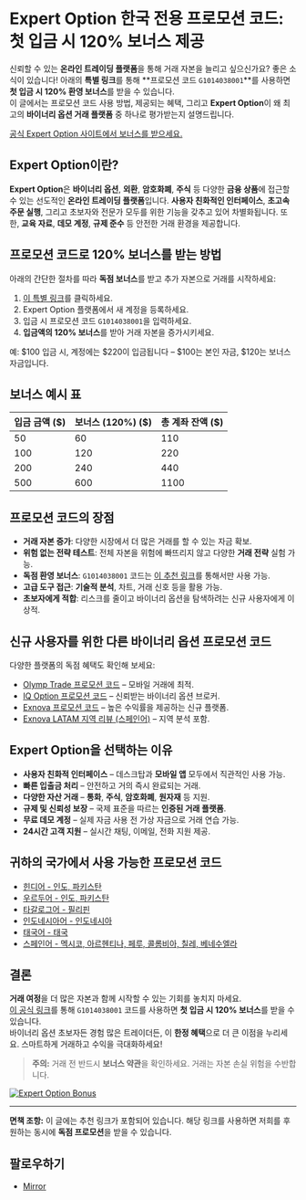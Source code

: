 # Expert Option 한국 전용 프로모션 코드: 첫 입금 시 120% 보너스 제공

신뢰할 수 있는 **온라인 트레이딩 플랫폼**을 통해 거래 자본을 늘리고 싶으신가요? 좋은 소식이 있습니다! 아래의 **특별 링크**를 통해 **프로모션 코드 `G1014038001`**를 사용하면 **첫 입금 시 120% 환영 보너스**를 받을 수 있습니다.  
이 글에서는 프로모션 코드 사용 방법, 제공되는 혜택, 그리고 **Expert Option**이 왜 최고의 **바이너리 옵션 거래 플랫폼** 중 하나로 평가받는지 설명드립니다.

[공식 Expert Option 사이트에서 보너스를 받으세요.](https://tinyurl.com/expopt)

## Expert Option이란?

**Expert Option**은 **바이너리 옵션**, **외환**, **암호화폐**, **주식** 등 다양한 **금융 상품**에 접근할 수 있는 선도적인 **온라인 트레이딩 플랫폼**입니다. **사용자 친화적인 인터페이스**, **초고속 주문 실행**, 그리고 초보자와 전문가 모두를 위한 기능을 갖추고 있어 차별화됩니다. 또한, **교육 자료**, **데모 계정**, **규제 준수** 등 안전한 거래 환경을 제공합니다.

## 프로모션 코드로 120% 보너스를 받는 방법

아래의 간단한 절차를 따라 **독점 보너스**를 받고 추가 자본으로 거래를 시작하세요:

1. [이 특별 링크](https://tinyurl.com/expopt)를 클릭하세요.
2. Expert Option 플랫폼에서 새 계정을 등록하세요.
3. 입금 시 프로모션 코드 `G1014038001`을 입력하세요.
4. **입금액의 120% 보너스**를 받아 거래 자본을 증가시키세요.

예: $100 입금 시, 계정에는 $220이 입금됩니다 – $100는 본인 자금, $120는 보너스 자금입니다.

## 보너스 예시 표

| 입금 금액 ($) | 보너스 (120%) ($) | 총 계좌 잔액 ($) |
|---------------|--------------------|------------------|
| 50            | 60                 | 110              |
| 100           | 120                | 220              |
| 200           | 240                | 440              |
| 500           | 600                | 1100             |

## 프로모션 코드의 장점

- **거래 자본 증가**: 다양한 시장에서 더 많은 거래를 할 수 있는 자금 확보.
- **위험 없는 전략 테스트**: 전체 자본을 위험에 빠뜨리지 않고 다양한 **거래 전략** 실험 가능.
- **독점 환영 보너스**: `G1014038001` 코드는 [이 추천 링크](https://tinyurl.com/expopt)를 통해서만 사용 가능.
- **고급 도구 접근**: **기술적 분석**, 차트, 거래 신호 등을 활용 가능.
- **초보자에게 적합**: 리스크를 줄이고 바이너리 옵션을 탐색하려는 신규 사용자에게 이상적.

## 신규 사용자를 위한 다른 바이너리 옵션 프로모션 코드

다양한 플랫폼의 독점 혜택도 확인해 보세요:

- [Olymp Trade 프로모션 코드](https://github.com/Analyst-Reviewer/olymotrade-promocode) – 모바일 거래에 최적.
- [IQ Option 프로모션 코드](https://github.com/Analyst-Reviewer/iq-option-promocode) – 신뢰받는 바이너리 옵션 브로커.
- [Exnova 프로모션 코드](https://github.com/Analyst-Reviewer/exnova-promo-code) – 높은 수익률을 제공하는 신규 플랫폼.
- [Exnova LATAM 지역 리뷰 (스페인어)](https://github.com/Analyst-Reviewer/Exnova-es-confiable) – 지역 분석 포함.

## Expert Option을 선택하는 이유

- **사용자 친화적 인터페이스** – 데스크탑과 **모바일 앱** 모두에서 직관적인 사용 가능.
- **빠른 입출금 처리** – 안전하고 거의 즉시 완료되는 거래.
- **다양한 자산 거래** – **통화**, **주식**, **암호화폐**, **원자재** 등 지원.
- **규제 및 신뢰성 보장** – 국제 표준을 따르는 **인증된 거래 플랫폼**.
- **무료 데모 계정** – 실제 자금 사용 전 가상 자금으로 거래 연습 가능.
- **24시간 고객 지원** – 실시간 채팅, 이메일, 전화 지원 제공.

## 귀하의 국가에서 사용 가능한 프로모션 코드
- [힌디어 - 인도, 파키스탄](https://github.com/Analyst-Reviewer/Expert-Option-Code-Hindi)
- [우르두어 - 인도, 파키스탄](https://github.com/Analyst-Reviewer/Expert-Option-code-urdu)
- [타갈로그어 - 필리핀](https://github.com/Analyst-Reviewer/Expert-Option-Code-Tagal)
- [인도네시아어 - 인도네시아](https://github.com/Analyst-Reviewer/Expert-Option-Code-Indonesia)
- [태국어 - 태국](https://github.com/Analyst-Reviewer/Expert-Option-Code-Thai)
- [스페인어 - 멕시코, 아르헨티나, 페루, 콜롬비아, 칠레, 베네수엘라](https://github.com/Analyst-Reviewer/Expert-Option-Code-spanish)

## 결론

**거래 여정**을 더 많은 자본과 함께 시작할 수 있는 기회를 놓치지 마세요.  
[이 공식 링크](https://tinyurl.com/expopt)를 통해 `G1014038001` 코드를 사용하면 **첫 입금 시 120% 보너스**를 받을 수 있습니다.  
바이너리 옵션 초보자든 경험 많은 트레이더든, 이 **한정 혜택**으로 더 큰 이점을 누리세요. 스마트하게 거래하고 수익을 극대화하세요!

> **주의:** 거래 전 반드시 **보너스 약관**을 확인하세요. 거래는 자본 손실 위험을 수반합니다.

[![Expert Option Bonus](https://cdn.getprofit.com/b/184.jpg)](https://tinyurl.com/expopt)

---

**면책 조항:** 이 글에는 추천 링크가 포함되어 있습니다. 해당 링크를 사용하면 저희를 후원하는 동시에 **독점 프로모션**을 받을 수 있습니다.

## 팔로우하기

- [Mirror](https://mirror.xyz/0x80FCCE629e74dD107DE0a4050158385571b0667f)
